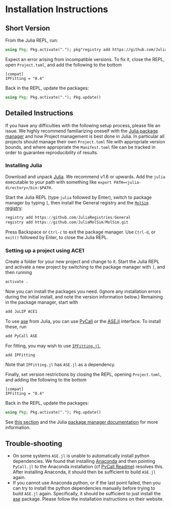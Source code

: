 
# Installation Instructions

## Short Version

From the Julia REPL, run: 
```julia
using Pkg; Pkg.activate("."); pkg"registry add https://github.com/JuliaRegistries/General"; pkg"registry add https://github.com/JuliaMolSim/MolSim.git"; pkg"add JuLIP ACE1 PyCall ASE IPFitting"
```
Expect an error arising from incompatible versions. To fix it, close the REPL, open `Project.toml`, and add the following to the bottom
```
[compat]
IPFitting = "0.4"
```
Back in the REPL, update the packages:
```julia
using Pkg; Pkg.activate("."); Pkg.update()
```

## Detailed Instructions

If you have any difficulties with the following setup process, please file an issue. We highly recommend familiarizing oneself with the [Julia package manager](https://github.com/JuliaLang/Pkg.jl) and how Project management is best done in Julia. In particular all projects should manage their own `Project.toml` file with appropriate version bounds, and where appropriate the `Manifest.toml` file can be tracked in order to guarantee reproducibility of results. 

### Installing Julia

Download and unpack [Julia](https://julialang.org). We recommend v1.6 or upwards. Add the `julia` executable to your path with something like `export PATH=<julia-directory>/bin:$PATH`.

Start the Julia REPL (type `julia` followed by Enter), switch to package manager by typing `]`, then install the General registry and the [`MolSim` registry](https://github.com/JuliaMolSim/MolSim):
```julia
registry add https://github.com/JuliaRegistries/General
registry add https://github.com/JuliaMolSim/MolSim.git
```
Press Backspace or `Ctrl-c` to exit the package manager. Use `Ctrl-d`, or `exit()` followed by Enter, to close the Julia REPL.

### Setting up a project using ACE1

Create a folder for your new project and change to it. Start the Julia REPL and activate a new project by switching to the package manager with `]`, and then running
```julia 
activate .
```
Now you can install the packages you need. (Ignore any installation errors during the initial install, and note the version information below.) Remaining in the package manager, start with
```julia
add JuLIP ACE1
```
To use [ase](https://wiki.fysik.dtu.dk/ase/) from Julia, you can use [PyCall](https://github.com/JuliaPy/PyCall.jl) or the [ASE.jl](https://github.com/JuliaMolSim/ASE.jl) interface. To install these, run
```julia
add PyCall ASE
```
For fitting, you may wish to use [`IPFitting.jl`](https://github.com/ACEsuit/IPFitting.jl),
```julia
add IPFitting
```
Note that `IPFitting.jl` has `ASE.jl` as a dependency.

Finally, set version restrictions by closing the REPL, opening `Project.toml`, and adding the following to the bottom
```
[compat]
IPFitting = "0.4"
```
Back in the REPL, update the packages:
```julia
using Pkg; Pkg.activate("."); Pkg.update()
```
See [this section](/docs/src/gettingstarted/pkg.md) and the Julia [package manager documentation](https://pkgdocs.julialang.org/dev/) for more information.


## Trouble-shooting

* On some systems `ASE.jl` is unable to automatically install python dependencies. We found that installing [Anaconda](https://anaconda.org) and then pointing `PyCall.jl` to the Anaconda installation (cf [PyCall Readme](https://github.com/JuliaPy/PyCall.jl)) resolves this. After installing Anaconda, it should then be sufficient to build `ASE.jl` again.
* If you cannot use Anaconda python, or if the last point failed, then you can try to install the python dependencies manually before trying to build `ASE.jl` again. Specifically, it should be sufficient to just install the [ase](https://wiki.fysik.dtu.dk/ase/) package. Please follow the installation instructions on their website.
